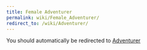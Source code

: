 ```yaml
---
title: Female Adventurer
permalink: wiki/Female_Adventurer/
redirect_to: /wiki/Adventurer/
---
```


You should automatically be redirected to [Adventurer](/keeperrl_wiki/Adventurer/)
